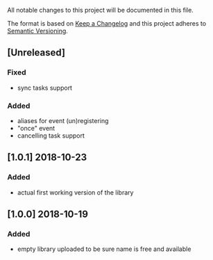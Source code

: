 All notable changes to this project will be documented in this file.

The format is based on [Keep a Changelog](http://keepachangelog.com/en/1.0.0/)
and this project adheres to [Semantic Versioning](http://semver.org/spec/v2.0.0.html).

## [Unreleased]
### Fixed
- sync tasks support
### Added
- aliases for event (un)registering
- "once" event
- cancelling task support

## [1.0.1] 2018-10-23
### Added
- actual first working version of the library

## [1.0.0] 2018-10-19
### Added
- empty library uploaded to be sure name is free and available
